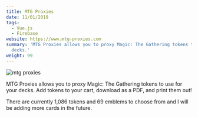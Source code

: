 ```yaml
---
title: MTG Proxies
date: 11/01/2019
tags:
  - Vue.js
  - Firebase
website: https://www.mtg-proxies.com
summary: 'MTG Proxies allows you to proxy Magic: The Gathering tokens to use for your
  decks.'
weight: 99
---
```


![mtg proxies](/static/images/content/mtg-proxies.jpg)

MTG Proxies allows you to proxy Magic: The Gathering tokens to use for your decks. Add tokens to your cart, download as a PDF, and print them out!

There are currently 1,086 tokens and 69 emblems to choose from and I will be adding more cards in the future.
